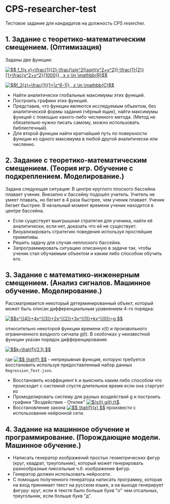 # CPS-researcher-test
Тестовое задание для кандидатов на должность CPS resercher.

## 1. Задание с теоретико-математическим смещением. (Оптимизация)
Заданы две функции:

<a href="https://www.codecogs.com/eqnedit.php?latex=$$&space;f_1(x,y)=\frac{1}{2}-\frac{\sin^2(\sqrt{x^2&plus;y^2})-\frac{1}{2}}{1&plus;\frac{x^2&plus;y^2}{1000}}&space;,&space;x,y&space;\in&space;\mathbb{R}$$" target="_blank"><img src="https://latex.codecogs.com/gif.latex?$$&space;f_1(x,y)=\frac{1}{2}-\frac{\sin^2(\sqrt{x^2&plus;y^2})-\frac{1}{2}}{1&plus;\frac{x^2&plus;y^2}{1000}}&space;,&space;x,y&space;\in&space;\mathbb{R}$$" title="$$ f_1(x,y)=\frac{1}{2}-\frac{\sin^2(\sqrt{x^2+y^2})-\frac{1}{2}}{1+\frac{x^2+y^2}{1000}} , x,y \in \mathbb{R}$$" /></a>

<a href="https://www.codecogs.com/eqnedit.php?latex=$$f_2(z)=\frac{1}{1&plus;|z^6-1|}&space;,&space;z&space;\in&space;\mathbb{C}$$" target="_blank"><img src="https://latex.codecogs.com/gif.latex?$$f_2(z)=\frac{1}{1&plus;|z^6-1|}&space;,&space;z&space;\in&space;\mathbb{C}$$" title="$$f_2(z)=\frac{1}{1+|z^6-1|} , z \in \mathbb{C}$$" /></a>

- Найти аналитически глобальные максимумы этих функций.
- Построить графики этих функций.
- Представив, что функции являются исследуемым объектом, без аналитической формы задания (чёрный ящик), найти максимумы функций с помощью какого-либо численного метода. (Метод не обязательно нужно писать самому, можно использовать библиотечный).
- Для второй функции найти кратчайший путь по поверхности функции из одного максимума в любой другой аналитически или численно.

## 2. Задание с теоретико-математическим смещением. (Теория игр. Обучение с подкреплением. Моделирование.)

Задана следующая ситуация:
В центре круглого плоского бассейна плавает ученик. Внезапно к бассейну подошёл учитель. Учитель не умеет плавать, но бегает в 4 раза быстрее, чем ученик плавает. Ученик бегает быстрее. В начальный момент времени ученик находится в центре бассейна.
- Если существует выигрышная стратегия для ученика, найти её аналитически, если нет, доказать что её не существует.
- Визуализировать стратегию поведения используя простейшие примитивы.
- Решить задачу для случая неплоского бассейна.
- Запрограммировать ситуацию описанную в задаче так, чтобы ученик стал обучаемым объектом и каким либо способом обучить его. 

## 3. Задание с математико-инженерным смещением. (Анализ сигналов. Машинное обучение. Моделирование.)

Рассматривается некоторый детерминированный объект, который может быть описан дифференциальным уравнением 4-го порядка:

<a href="https://www.codecogs.com/eqnedit.php?latex=$$x^{(4)}&plus;4x^{(3)}&plus;2x^{(2)}&plus;3x^{(1)}&plus;kx^{(0)}=g&space;$$" target="_blank"><img src="https://latex.codecogs.com/gif.latex?$$x^{(4)}&plus;4x^{(3)}&plus;2x^{(2)}&plus;3x^{(1)}&plus;kx^{(0)}=g&space;$$" title="$$x^{(4)}+4x^{(3)}+2x^{(2)}+3x^{(1)}+kx^{(0)}=g $$" /></a>

относительно некоторой функции времени x(t) и произвольного ограниченного входного сигнала g(t). В скобочках у неизвестной функции указан порядок дифференцирования.

 <a href="https://www.codecogs.com/eqnedit.php?latex=$$k=\hat{f}(2.1)&space;$$" target="_blank"><img src="https://latex.codecogs.com/gif.latex?$$k=\hat{f}(2.1)&space;$$" title="$$k=\hat{f}(2.1) $$" /></a>
 
где <a href="https://www.codecogs.com/eqnedit.php?latex=$$&space;\hat{f}&space;$$" target="_blank"><img src="https://latex.codecogs.com/gif.latex?$$&space;\hat{f}&space;$$" title="$$ \hat{f} $$" /></a>  - непрерывная функция, которую требуется восстановить используя предоставленный набор данных `Regression_Test.json`.

- Восстановить коэффициент k и выяснить каким либо способом что происходит с системой спустя длительное время если она стартует из 
- Промоделировать систему для разных воздействий g и построить графики "Воздействие - Отклик" <a href="https://www.codecogs.com/eqnedit.php?latex=$(x(t),g(t),t)$" target="_blank"><img src="https://latex.codecogs.com/gif.latex?$(x(t),g(t),t)$" title="$(x(t),g(t),t)$" /></a>.
- Восстановление закона <a href="https://www.codecogs.com/eqnedit.php?latex=$$&space;\hat{f}(x)&space;$$" target="_blank"><img src="https://latex.codecogs.com/gif.latex?$$&space;\hat{f}(x)&space;$$" title="$$ \hat{f}(x) $$" /></a> произвести с использование нейронной сети.

## 4. Задание на машинное обучение и программирование. (Порождающие модели. Машинное обучение.)

- Написать генератор изображений простых геометрических фигур (круг, квадрат, треугольник), который может генерировать разнообразные пиксельные ч.б. изображение фигур.
- Генератор должен использовать нейросети.
- С помощью полученного генератора написать программу, которая на вход принимает текст на русском языке, а на выходе генерирует фигуру: круг, если в тексте было больше букв "о" чем отсальных, треугольник, если больше букв "д".
